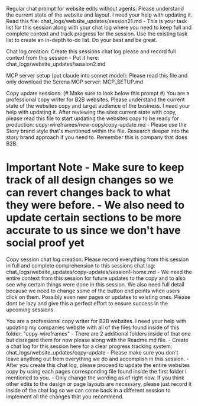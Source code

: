 Regular chat prompt for website edits without agents:
Please understand the current state of the website and layout. I need your help with updating it. Read this file: chat_logs/website_updates/session21.md - This is your task list for this session along with your chat log where you need to keep full and complete context and track progress for the session. Use the existing task list to create an in-depth to-do list. Do your best and be great.

Chat log creation:
Create this sessions chat log please and record full context from this session - Put it here: chat_logs/website_updates/session2.md

MCP server setup (put claude into sonnet model):
Please read this file and only download the Serena MCP server: MCP_SETUP.md

Copy update sessions: (# Make sure to look below this prompt #)
You are a professional copy writer for B2B websites. Please understand the current state of the websites copy and target audience of the business. I need your help with updating it. After reviewing the sites current state with copy, please read this file to start updating the websites copy to be ready for production: copy-wireframes/new-copy/copy-update.md - Please use the Story brand style that's mentioned within the file. Research deeper into the story brand approach if you need to. Remember this is company that does B2B. 

# Important Note - Make sure to keep track of all design changes so we can revert changes back to what they were before. - We also need to update certain sections to be more accurate to us since we don't have social proof yet

Copy session chat log creation:
Please record everything from this session in full and complete comprehension to this sessions chat log: chat_logs/website_updates/copy-updates/session1-home.md - We need the entire context from this session for future updates to the copy and to also see why certain things were done in this session. We also need full detail because we need to change some of the button end points when users click on them. Possibly even new pages or updates to existing ones. Please dont be lazy and give this a perfect effort to ensure success in the upcoming sessions.  


You are a professional copy writer for B2B websites. I need your help with updating my companies website with all of the files found inside of this folder: "copy-wireframes" - There are 2 additional folders inside of that one but disregard them for now please along with the Readme.md file. - Create a chat log for this session here for a clear progress tracking system: chat_logs/website_updates/copy-update - Please make sure you don't leave anything out from everything we do and accomplish in this session. - After you create this chat log, please proceed to update the entire websites copy by using each pages corresponding file found inside the first folder I mentioned to you. - Only change the wording as of right now. If you think other edits to the design or page layouts are necessary, please just record it inside of the chat log so we can come back in a different session to implement all the changes that you recommend.